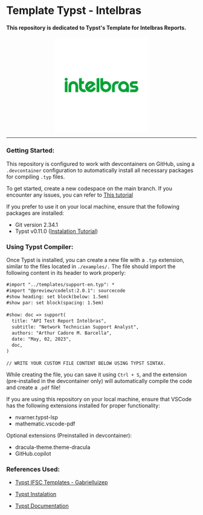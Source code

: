 # Template Typst - Intelbras
#### This repository is dedicated to Typst's Template for Intelbras Reports.

<p align="center">
  <img src="./assets/main-logo.svg" width="250" align="center">
</p>


---
### Getting Started: 

This repository is configured to work with devcontainers on GitHub, using a  `.devcontainer` configuration to automatically install all necessary packages for compiling `.typ` files.

To get started, create a new codespace on the main branch. If you encounter any issues, you can refer to [This tutorial](https://docs.github.com/en/codespaces/getting-started/quickstart)

If you prefer to use it on your local machine, ensure that the following packages are installed:

- Git version 2.34.1
- Typst v0.11.0 ([Instalation Tutorial](https://github.com/typst/typst))

### Using Typst Compiler: 

Once Typst is installed, you can create a new file with a `.typ` extension, similar to the files located in `./examples/.` The file should import the following content in its header to work properly:

```
#import "../templates/support-en.typ": *
#import "@preview/codelst:2.0.1": sourcecode
#show heading: set block(below: 1.5em)
#show par: set block(spacing: 1.5em)

#show: doc => support(
  title: "API Test Report Intelbras",
  subtitle: "Network Technician Support Analyst",
  authors: "Arthur Cadore M. Barcella",
  date: "May, 02, 2023",
  doc,
)

// WRITE YOUR CUSTOM FILE CONTENT BELOW USING TYPST SINTAX. 
```

While creating the file, you can save it using `Ctrl + S`, and the extension (pre-installed in the devcontainer only) will automatically compile the code and create a `.pdf` file!

If you are using this repository on your local machine, ensure that VSCode has the following extensions installed for proper functionality:

- nvarner.typst-lsp
- mathematic.vscode-pdf

Optional extensions (Preinstalled in devcontainer):

- dracula-theme.theme-dracula
- GitHub.copilot

### References Used: 

- [Typst IFSC Templates - Gabrielluizep](https://github.com/gabrielluizep/typst-ifsc)

- [Typst Instalation](https://github.com/typst)

- [Typst Documentation](https://typst.app/docs/)


